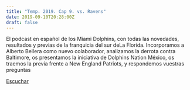 ```yaml
---
title: "Temp. 2019. Cap 9. vs. Ravens"
date: 2019-09-10T20:28:00Z
draft: false
---
```


El podcast en español de los Miami Dolphins, con todas las novedades, resultados y previas de la franquicia del sur deLa Florida.
Incorporamos a Alberto Bellera como nuevo colaborador, analizamos la derrota contra Baltimore, os presentamos la iniciativa de Dolphins Nation México, os traemos la previa frente a New England Patriots, y respondemos vuestras preguntas

[Escuchar](https://www.ivoox.com/temp-2019-cap-9-vs-ravens-audios-mp3_rf_41196713_1.html)
